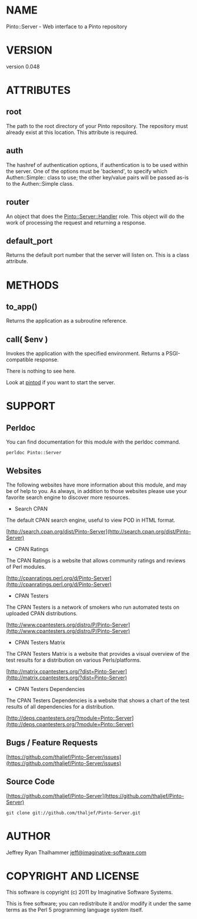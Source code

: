 # NAME

Pinto::Server - Web interface to a Pinto repository

# VERSION

version 0.048

# ATTRIBUTES

## root

The path to the root directory of your Pinto repository.  The
repository must already exist at this location.  This attribute is
required.

## auth

The hashref of authentication options, if authentication is to be used within
the server. One of the options must be 'backend', to specify which
Authen::Simple:: class to use; the other key/value pairs will be passed as-is
to the Authen::Simple class.

## router

An object that does the [Pinto::Server::Handler](http://search.cpan.org/perldoc?Pinto::Server::Handler) role.  This object
will do the work of processing the request and returning a response.

## default\_port

Returns the default port number that the server will listen on.  This
is a class attribute.

# METHODS

## to\_app()

Returns the application as a subroutine reference.

## call( $env )

Invokes the application with the specified environment.  Returns a
PSGI-compatible response.

There is nothing to see here.

Look at [pintod](http://search.cpan.org/perldoc?pintod) if you want to start the server.

# SUPPORT

## Perldoc

You can find documentation for this module with the perldoc command.

    perldoc Pinto::Server

## Websites

The following websites have more information about this module, and may be of help to you. As always,
in addition to those websites please use your favorite search engine to discover more resources.

- Search CPAN

The default CPAN search engine, useful to view POD in HTML format.

[http://search.cpan.org/dist/Pinto-Server](http://search.cpan.org/dist/Pinto-Server)

- CPAN Ratings

The CPAN Ratings is a website that allows community ratings and reviews of Perl modules.

[http://cpanratings.perl.org/d/Pinto-Server](http://cpanratings.perl.org/d/Pinto-Server)

- CPAN Testers

The CPAN Testers is a network of smokers who run automated tests on uploaded CPAN distributions.

[http://www.cpantesters.org/distro/P/Pinto-Server](http://www.cpantesters.org/distro/P/Pinto-Server)

- CPAN Testers Matrix

The CPAN Testers Matrix is a website that provides a visual overview of the test results for a distribution on various Perls/platforms.

[http://matrix.cpantesters.org/?dist=Pinto-Server](http://matrix.cpantesters.org/?dist=Pinto-Server)

- CPAN Testers Dependencies

The CPAN Testers Dependencies is a website that shows a chart of the test results of all dependencies for a distribution.

[http://deps.cpantesters.org/?module=Pinto::Server](http://deps.cpantesters.org/?module=Pinto::Server)

## Bugs / Feature Requests

[https://github.com/thaljef/Pinto-Server/issues](https://github.com/thaljef/Pinto-Server/issues)

## Source Code



[https://github.com/thaljef/Pinto-Server](https://github.com/thaljef/Pinto-Server)

    git clone git://github.com/thaljef/Pinto-Server.git

# AUTHOR

Jeffrey Ryan Thalhammer <jeff@imaginative-software.com>

# COPYRIGHT AND LICENSE

This software is copyright (c) 2011 by Imaginative Software Systems.

This is free software; you can redistribute it and/or modify it under
the same terms as the Perl 5 programming language system itself.
